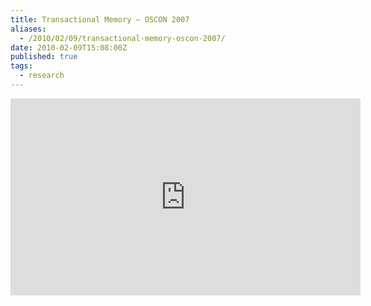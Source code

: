 ```yaml
---
title: Transactional Memory – OSCON 2007
aliases:
  - /2010/02/09/transactional-memory-oscon-2007/
date: 2010-02-09T15:08:00Z
published: true
tags:
  - research
---
```


<iframe width="560" height="315" src="https://www.youtube.com/embed/4caDLTfSa2Q" frameborder="0" allowfullscreen></iframe>


